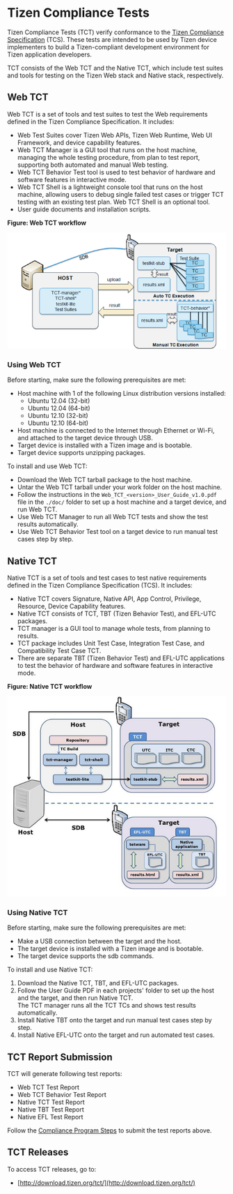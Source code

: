 # Tizen Compliance Tests

Tizen Compliance Tests (TCT) verify conformance to the [Tizen Compliance Specification](compliance-specification.md) (TCS). These tests are intended to be used by Tizen device implementers to build a Tizen-compliant development environment for Tizen application developers.

TCT consists of the Web TCT and the Native TCT, which include test suites and tools for testing on the Tizen Web stack and Native stack, respectively.

## Web TCT

Web TCT is a set of tools and test suites to test the Web requirements defined in the Tizen Compliance Specification. It includes:

- Web Test Suites cover Tizen Web APIs, Tizen Web Runtime, Web UI Framework, and device capability features.
- Web TCT Manager is a GUI tool that runs on the host machine, managing the whole testing procedure, from plan to test report, supporting both automated and manual Web testing.
- Web TCT Behavior Test tool is used to test behavior of hardware and software features in interactive mode.
- Web TCT Shell is a lightweight console tool that runs on the host machine, allowing users to debug single failed test cases or trigger TCT testing with an existing test plan. Web TCT Shell is an optional tool.
- User guide documents and installation scripts.


**Figure: Web TCT workflow**

![Web TCT workflow](media/webtct-workflow.png)

### Using Web TCT

Before starting, make sure the following prerequisites are met:

- Host machine with 1 of the following Linux distribution versions installed:
  - Ubuntu 12.04 (32-bit)
  - Ubuntu 12.04 (64-bit)
  - Ubuntu 12.10 (32-bit)
  - Ubuntu 12.10 (64-bit)
- Host machine is connected to the Internet through Ethernet or Wi-Fi, and attached to the target device through USB.
- Target device is installed with a Tizen image and is bootable.
- Target device supports unzipping packages.

To install and use Web TCT:

- Download the Web TCT tarball package to the host machine.
- Untar the Web TCT tarball under your work folder on the host machine.
- Follow the instructions in the `Web_TCT_<version>_User_Guide_v1.0.pdf` file in the `./doc/` folder to set up a host machine and a target device, and run Web TCT.
- Use Web TCT Manager to run all Web TCT tests and show the test results automatically.
- Use Web TCT Behavior Test tool on a target device to run manual test cases step by step.

## Native TCT

Native TCT is a set of tools and test cases to test native requirements defined in the Tizen Compliance Specification (TCS). It includes:

- Native TCT covers Signature, Native API, App Control, Privilege, Resource, Device Capability features.
- Native TCT consists of TCT, TBT (Tizen Behavior Test), and EFL-UTC packages.
- TCT manager is a GUI tool to manage whole tests, from planning to results.
- TCT package includes Unit Test Case, Integration Test Case, and Compatibility Test Case TCT.
- There are separate TBT (Tizen Behavior Test) and EFL-UTC applications to test the behavior of hardware and software features in interactive mode.

**Figure: Native TCT workflow**

![Native TCT workflow](media/nativetct-workflow.png)

### Using Native TCT

Before starting, make sure the following prerequisites are met:

- Make a USB connection between the target and the host.
- The target device is installed with a Tizen image and is bootable.
- The target device supports the sdb commands.

To install and use Native TCT:

1. Download the Native TCT, TBT, and EFL-UTC packages.
1. Follow the User Guide PDF in each projects' folder to set up the host and the target, and then run Native TCT.  
The TCT manager runs all the TCT TCs and shows test results automatically.
1. Install Native TBT onto the target and run manual test cases step by step.
1. Install Native EFL-UTC onto the target and run automated test cases.

## TCT Report Submission

TCT will generate following test reports:

- Web TCT Test Report
- Web TCT Behavior Test Report
- Native TCT Test Report
- Native TBT Test Report
- Native EFL Test Report

Follow the [Compliance Program Steps](compliance-program.md) to submit the test reports above.

## TCT Releases

To access TCT releases, go to:

- [http://download.tizen.org/tct/](http://download.tizen.org/tct/)

